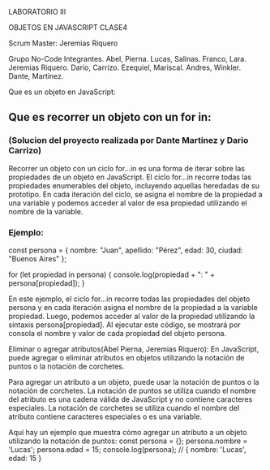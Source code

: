LABORATORIO III

OBJETOS EN JAVASCRIPT CLASE4

Scrum Master: Jeremias Riquero

Grupo No-Code Integrantes. Abel, Pierna. Lucas, Salinas. Franco, Lara. Jeremias Riquero. Dario, Carrizo. Ezequiel, Mariscal. Andres, Winkler. Dante, Martinez.

Que es un objeto en JavaScript:


## Que es recorrer un objeto con un for in:
### (Solucion del proyecto realizada por Dante Martinez y Dario Carrizo)
Recorrer un objeto con un ciclo for...in es una forma de iterar sobre las propiedades de un objeto en JavaScript.
El ciclo for...in recorre todas las propiedades enumerables del objeto, incluyendo aquellas heredadas de su prototipo. En cada iteración del ciclo, se asigna el nombre de la propiedad a una variable y podemos acceder al valor de esa propiedad utilizando el nombre de la variable.
### Ejemplo: 

const persona = {
  nombre: "Juan",
  apellido: "Pérez",
  edad: 30,
  ciudad: "Buenos Aires"
};

for (let propiedad in persona) {
  console.log(propiedad + ": " + persona[propiedad]);
}

En este ejemplo, el ciclo for...in recorre todas las propiedades del objeto persona y en cada iteración asigna el nombre de la propiedad a la variable propiedad. Luego, podemos acceder al valor de la propiedad utilizando la sintaxis persona[propiedad].
Al ejecutar este código, se mostrará por consola el nombre y valor de cada propiedad del objeto persona.

Eliminar o agregar atributos(Abel Pierna, Jeremias Riquero):
En JavaScript, puede agregar o eliminar atributos en objetos utilizando la notación de puntos o la notación de corchetes.

Para agregar un atributo a un objeto, puede usar la notación de puntos o la notación de corchetes. La notación de puntos se utiliza cuando el nombre del atributo es una cadena válida de JavaScript y no contiene caracteres especiales. La notación de corchetes se utiliza cuando el nombre del atributo contiene caracteres especiales o es una variable.

Aquí hay un ejemplo que muestra cómo agregar un atributo a un objeto utilizando la notación de puntos:
const persona = {};
persona.nombre = 'Lucas';
persona.edad = 15;
console.log(persona); // { nombre: 'Lucas', edad: 15 }
